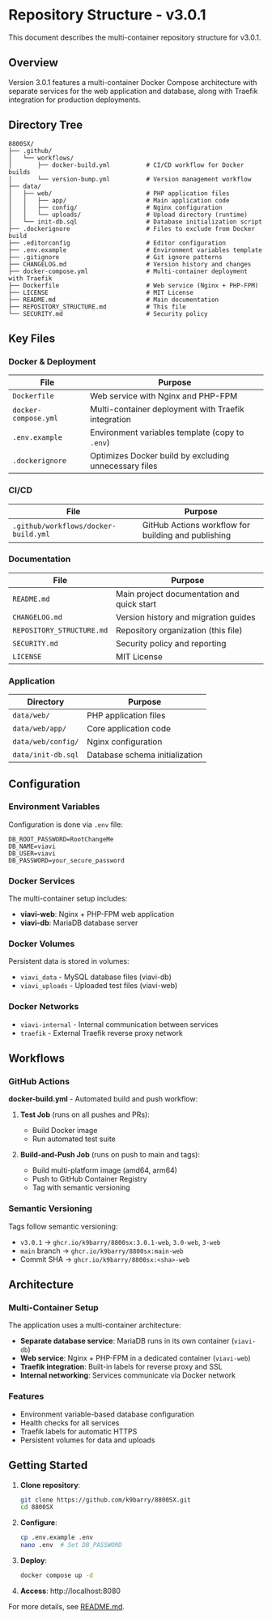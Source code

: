 # Repository Structure - v3.0.1

This document describes the multi-container repository structure for v3.0.1.

## Overview

Version 3.0.1 features a multi-container Docker Compose architecture with separate services for the web application and database, along with Traefik integration for production deployments.

## Directory Tree

```
8800SX/
├── .github/
│   └── workflows/
│       ├── docker-build.yml          # CI/CD workflow for Docker builds
│       └── version-bump.yml          # Version management workflow
├── data/
│   ├── web/                          # PHP application files
│   │   ├── app/                      # Main application code
│   │   ├── config/                   # Nginx configuration
│   │   └── uploads/                  # Upload directory (runtime)
│   └── init-db.sql                   # Database initialization script
├── .dockerignore                     # Files to exclude from Docker build
├── .editorconfig                     # Editor configuration
├── .env.example                      # Environment variables template
├── .gitignore                        # Git ignore patterns
├── CHANGELOG.md                      # Version history and changes
├── docker-compose.yml                # Multi-container deployment with Traefik
├── Dockerfile                        # Web service (Nginx + PHP-FPM)
├── LICENSE                           # MIT License
├── README.md                         # Main documentation
├── REPOSITORY_STRUCTURE.md           # This file
└── SECURITY.md                       # Security policy
```

## Key Files

### Docker & Deployment

| File | Purpose |
|------|---------|
| `Dockerfile` | Web service with Nginx and PHP-FPM |
| `docker-compose.yml` | Multi-container deployment with Traefik integration |
| `.env.example` | Environment variables template (copy to `.env`) |
| `.dockerignore` | Optimizes Docker build by excluding unnecessary files |

### CI/CD

| File | Purpose |
|------|---------|
| `.github/workflows/docker-build.yml` | GitHub Actions workflow for building and publishing |

### Documentation

| File | Purpose |
|------|---------|
| `README.md` | Main project documentation and quick start |
| `CHANGELOG.md` | Version history and migration guides |
| `REPOSITORY_STRUCTURE.md` | Repository organization (this file) |
| `SECURITY.md` | Security policy and reporting |
| `LICENSE` | MIT License |

### Application

| Directory | Purpose |
|-----------|---------|
| `data/web/` | PHP application files |
| `data/web/app/` | Core application code |
| `data/web/config/` | Nginx configuration |
| `data/init-db.sql` | Database schema initialization |

## Configuration

### Environment Variables

Configuration is done via `.env` file:

```env
DB_ROOT_PASSWORD=RootChangeMe
DB_NAME=viavi
DB_USER=viavi
DB_PASSWORD=your_secure_password
```

### Docker Services

The multi-container setup includes:

- **viavi-web**: Nginx + PHP-FPM web application
- **viavi-db**: MariaDB database server

### Docker Volumes

Persistent data is stored in volumes:

- `viavi_data` - MySQL database files (viavi-db)
- `viavi_uploads` - Uploaded test files (viavi-web)

### Docker Networks

- `viavi-internal` - Internal communication between services
- `traefik` - External Traefik reverse proxy network

## Workflows

### GitHub Actions

**docker-build.yml** - Automated build and push workflow:

1. **Test Job** (runs on all pushes and PRs):
   - Build Docker image
   - Run automated test suite

2. **Build-and-Push Job** (runs on push to main and tags):
   - Build multi-platform image (amd64, arm64)
   - Push to GitHub Container Registry
   - Tag with semantic versioning

### Semantic Versioning

Tags follow semantic versioning:

- `v3.0.1` → `ghcr.io/k9barry/8800sx:3.0.1-web`, `3.0-web`, `3-web`
- `main` branch → `ghcr.io/k9barry/8800sx:main-web`
- Commit SHA → `ghcr.io/k9barry/8800sx:<sha>-web`

## Architecture

### Multi-Container Setup

The application uses a multi-container architecture:

- **Separate database service**: MariaDB runs in its own container (`viavi-db`)
- **Web service**: Nginx + PHP-FPM in a dedicated container (`viavi-web`)
- **Traefik integration**: Built-in labels for reverse proxy and SSL
- **Internal networking**: Services communicate via Docker network

### Features

- Environment variable-based database configuration
- Health checks for all services
- Traefik labels for automatic HTTPS
- Persistent volumes for data and uploads

## Getting Started

1. **Clone repository**:
   ```bash
   git clone https://github.com/k9barry/8800SX.git
   cd 8800SX
   ```

2. **Configure**:
   ```bash
   cp .env.example .env
   nano .env  # Set DB_PASSWORD
   ```

3. **Deploy**:
   ```bash
   docker compose up -d
   ```

4. **Access**: http://localhost:8080

For more details, see [README.md](README.md).
